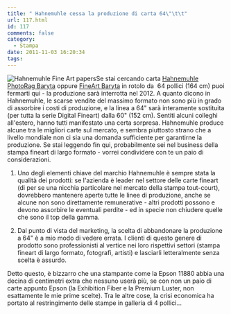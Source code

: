 ```yaml
---
title: " Hahnemuhle cessa la produzione di carta 64\"\t\t"
url: 117.html
id: 117
comments: false
category:
  - Stampa
date: 2011-11-03 16:20:34
tags:
---
```


![Hahnemuhle Fine Art papers](http://localhost:8888/wp-content/uploads/2011/11/Cock.gif "Hahnemuhle")Se stai cercando carta [Hahnemuhle PhotoRag Baryta](http://www.hahnemuehle.com/prod/us/461/592/photo-rag-baryta-315-gsm.html "Hahnemuhle PhotoRag Baryta paper") oppure [FineArt Baryta](http://www.hahnemuehle.com/prod/us/461/603/fineart-baryta-325-gsm.html "Hahnemuhle FineArt Baryta paper") in rotolo da  64 pollici (164 cm) puoi fermarti qui - la produzione sarà interrotta nel 2012. A quanto dicono in Hahnemuhle, le scarse vendite del massimo formato non sono più in grado di assorbire i costi di produzione, e la linea a 64" sarà interamente sostituita (per tutta la serie Digital Fineart) dalla 60" (152 cm).  Sentiti alcuni colleghi all'estero, hanno tutti manifestato una certa sorpresa. Hahnemuhle produce alcune tra le migliori carte sul mercato, e sembra piuttosto strano che a livello mondiale non ci sia una domanda sufficiente per garantirne la produzione. Se stai leggendo fin qui, probabilmente sei nel business della stampa fineart di largo formato - vorrei condividere con te un paio di considerazioni.

1.  Uno degli elementi chiave del marchio Hahnemuhle è sempre stata la qualità dei prodotti: se l'azienda è leader nel settore delle carte fineart (di per se una nicchia particolare nel mercato della stampa tout-court), dovrebbero mantenere aperte tutte le linee di produzione, anche se alcune non sono direttamente remunerative - altri prodotti possono e devono assorbire le eventuali perdite - ed in specie non chiudere quelle che sono il top della gamma.
    
2.  Dal punto di vista del marketing, la scelta di abbandonare la produzione a 64" è a mio modo di vedere errata. I clienti di questo genere di prodotto sono professionisti al vertice nei loro rispettivi settori (stampa fineart di largo formato, fotografi, artisti) e lasciarli letteralmente senza scelta è assurdo.
    

Detto questo, è bizzarro che una stampante come la Epson 11880 abbia una decina di centimetri extra che nessuno userà più, se con non un paio di carte appunto Epson (la Exhibition Fiber e la Premium Luster, non esattamente le mie prime scelte). Tra le altre cose, la crisi economica ha portato al restringimento delle stampe in galleria di 4 pollici...
